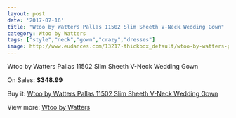 ```yaml
---
layout: post
date: '2017-07-16'
title: "Wtoo by Watters Pallas 11502 Slim Sheeth V-Neck Wedding Gown"
category: Wtoo by Watters
tags: ["style","neck","gown","crazy","dresses"]
image: http://www.eudances.com/13217-thickbox_default/wtoo-by-watters-pallas-11502-slim-sheeth-v-neck-wedding-gown.jpg
---
```

Wtoo by Watters Pallas 11502 Slim Sheeth V-Neck Wedding Gown

On Sales: **$348.99**
<a href="https://www.eudances.com/en/wtoo-by-watters/4000-wtoo-by-watters-pallas-11502-slim-sheeth-v-neck-wedding-gown.html"><amp-img layout="responsive" width="600" height="600" src="//www.eudances.com/13217-thickbox_default/wtoo-by-watters-pallas-11502-slim-sheeth-v-neck-wedding-gown.jpg" alt="Wtoo by Watters Pallas 11502 Slim Sheeth V-Neck Wedding Gown 0" /></a>
<a href="https://www.eudances.com/en/wtoo-by-watters/4000-wtoo-by-watters-pallas-11502-slim-sheeth-v-neck-wedding-gown.html"><amp-img layout="responsive" width="600" height="600" src="//www.eudances.com/13219-thickbox_default/wtoo-by-watters-pallas-11502-slim-sheeth-v-neck-wedding-gown.jpg" alt="Wtoo by Watters Pallas 11502 Slim Sheeth V-Neck Wedding Gown 1" /></a>
<a href="https://www.eudances.com/en/wtoo-by-watters/4000-wtoo-by-watters-pallas-11502-slim-sheeth-v-neck-wedding-gown.html"><amp-img layout="responsive" width="600" height="600" src="//www.eudances.com/13218-thickbox_default/wtoo-by-watters-pallas-11502-slim-sheeth-v-neck-wedding-gown.jpg" alt="Wtoo by Watters Pallas 11502 Slim Sheeth V-Neck Wedding Gown 2" /></a>

Buy it: [Wtoo by Watters Pallas 11502 Slim Sheeth V-Neck Wedding Gown](https://www.eudances.com/en/wtoo-by-watters/4000-wtoo-by-watters-pallas-11502-slim-sheeth-v-neck-wedding-gown.html "Wtoo by Watters Pallas 11502 Slim Sheeth V-Neck Wedding Gown")

View more: [Wtoo by Watters](https://www.eudances.com/en/49-wtoo-by-watters "Wtoo by Watters")